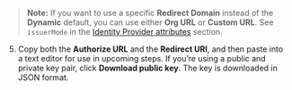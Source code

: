 > **Note:** If you want to use a specific **Redirect Domain** instead of the **Dynamic** default, you can use either **Org URL** or **Custom URL**. See `issuerMode` in the [Identity Provider attributes](/docs/reference/api/idps/#identity-provider-attributes) section.

5. Copy both the **Authorize URL** and the **Redirect URI**, and then paste into a text editor for use in upcoming steps. If you’re using a public and private key pair, click **Download public key**. The key is downloaded in JSON format.